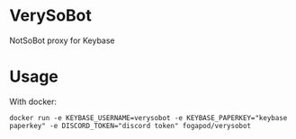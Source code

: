 # VerySoBot
NotSoBot proxy for Keybase

# Usage
With docker:
```
docker run -e KEYBASE_USERNAME=verysobot -e KEYBASE_PAPERKEY="keybase paperkey" -e DISCORD_TOKEN="discord token" fogapod/verysobot
```
